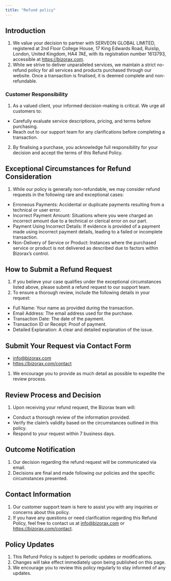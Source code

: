 ```yaml
---
title: "Refund policy"
---
```



## Introduction

1. We value your decision to partner with SERVEON GLOBAL LIMITED, registered at 2nd Floor College House, 17 King Edwards Road, Ruislip, London, United Kingdom, HA4 7AE, with its registration number 1613793, accessible at <a href="https://bizorax.com">https://bizorax.com</a>.
2. While we strive to deliver unparalleled services, we maintain a strict no-refund policy for all services and products purchased through our website. Once a transaction is finalised, it is deemed complete and non-refundable.

### Customer Responsibility

1. As a valued client, your informed decision-making is critical. We urge all customers to:

- Carefully evaluate service descriptions, pricing, and terms before purchasing.
- Reach out to our support team for any clarifications before completing a transaction.

2. By finalising a purchase, you acknowledge full responsibility for your decision and accept the terms of this Refund Policy.

## Exceptional Circumstances for Refund Consideration

1. While our policy is generally non-refundable, we may consider refund requests in the following rare and exceptional cases:

- Erroneous Payments: Accidental or duplicate payments resulting from a technical or user error.
- Incorrect Payment Amount: Situations where you were charged an incorrect amount due to a technical or clerical error on our part.
- Payment Using Incorrect Details: If evidence is provided of a payment made using incorrect payment details, leading to a failed or incomplete transaction.
- Non-Delivery of Service or Product: Instances where the purchased service or product is not delivered as described due to factors within Bizorax’s control.

## How to Submit a Refund Request

1. If you believe your case qualifies under the exceptional circumstances listed above, please submit a refund request to our support team.
2. To ensure a thorough review, include the following details in your request:

- Full Name: Your name as provided during the transaction.
- Email Address: The email address used for the purchase.
- Transaction Date: The date of the payment.
- Transaction ID or Receipt: Proof of payment.
- Detailed Explanation: A clear and detailed explanation of the issue.

## Submit Your Request via Contact Form

- <a href="mailto:info@bizorax.com">info@bizorax.com</a>
- <a href="https://bizorax.com/contact">https://bizorax.com/contact</a>

1. We encourage you to provide as much detail as possible to expedite the review process.

## Review Process and Decision

1. Upon receiving your refund request, the Bizorax team will:

- Conduct a thorough review of the information provided.
- Verify the claim’s validity based on the circumstances outlined in this policy.
- Respond to your request within 7 business days.

## Outcome Notification

1. Our decision regarding the refund request will be communicated via email.
2. Decisions are final and made following our policies and the specific circumstances presented.

## Contact Information

1. Our customer support team is here to assist you with any inquiries or concerns about this policy.
2. If you have any questions or need clarification regarding this Refund Policy, feel free to contact us at <a href="mailto:info@bizorax.com">info@bizorax.com</a> or <a href="https://bizorax.com/contact">https://bizorax.com/contact</a>.

## Policy Updates

1. This Refund Policy is subject to periodic updates or modifications.
2. Changes will take effect immediately upon being published on this page.
3. We encourage you to review this policy regularly to stay informed of any updates.